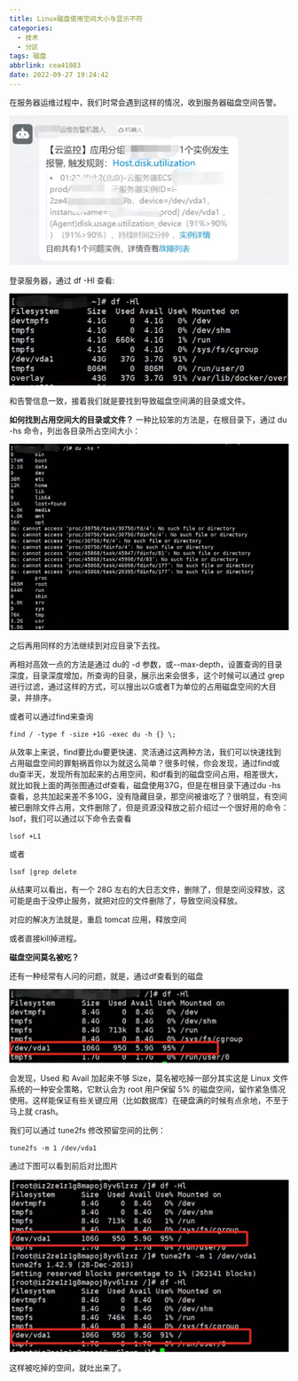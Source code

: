 ```yaml
---
title: Linux磁盘使用空间大小与显示不符
categories:
  - 技术
  - 分区
tags: 磁盘
abbrlink: cea41083
date: 2022-09-27 19:24:42
---
```


在服务器运维过程中，我们时常会遇到这样的情况，收到服务器磁盘空间告警。

<!--more-->

![image-20220927192554750](Linux磁盘使用空间大小与显示不符/image-20220927192554750.png)

登录服务器，通过 df -Hl 查看:

![image-20220927192633397](Linux磁盘使用空间大小与显示不符/image-20220927192633397.png)

和告警信息一致，接着我们就是要找到导致磁盘空间满的目录或文件。

**如何找到占用空间大的目录或文件？**
一种比较笨的方法是，在根目录下，通过 du -hs 命令，列出各目录所占空间大小：

![image-20220927192718348](Linux磁盘使用空间大小与显示不符/image-20220927192718348.png)

之后再用同样的方法继续到对应目录下去找。

再相对高效一点的方法是通过 du的 -d 参数，或--max-depth，设置查询的目录深度，目录深度增加，所查询的目录，展示出来会很多，这个时候可以通过 grep 进行过滤，通过这样的方式，可以搜出以G或者T为单位的占用磁盘空间的大目录，并排序。

或者可以通过find来查询

```
find / -type f -size +1G -exec du -h {} \;
```

从效率上来说，find要比du要更快速、灵活通过这两种方法，我们可以快速找到占用磁盘空间的罪魁祸首你以为就这么简单？很多时候，你会发现，通过find或du查半天，发现所有加起来的占用空间，和df看到的磁盘空间占用，相差很大，就比如我上面的两张图通过df查看，磁盘使用37G，但是在根目录下通过du -hs 查看，总共加起来差不多10G，没有隐藏目录，那空间被谁吃了？很明显，有空间被已删除文件占用，文件删除了，但是资源没释放之前介绍过一个很好用的命令：lsof，我们可以通过以下命令去查看

```
lsof +L1
```

或者

```
lsof |grep delete
```

从结果可以看出，有一个 28G 左右的大日志文件，删除了，但是空间没释放，这可能是由于没停止服务，就把对应的文件删除了，导致空间没释放。

对应的解决方法就是，重启 tomcat 应用，释放空间

或者直接kill掉进程。

**磁盘空间莫名被吃？**

还有一种经常有人问的问题，就是，通过df查看到的磁盘

![image-20220927193016244](Linux磁盘使用空间大小与显示不符/image-20220927193016244.png)

会发现，Used 和 Avail 加起来不够 Size，莫名被吃掉一部分其实这是 Linux 文件系统的一种安全策略，它默认会为 root 用户保留 5% 的磁盘空间，留作紧急情况使用。这样能保证有些关键应用（比如数据库）在硬盘满的时候有点余地，不至于马上就 crash。

我们可以通过 tune2fs 修改预留空间的比例：

```
tune2fs -m 1 /dev/vda1
```

通过下图可以看到前后对比图片

![image-20220927193118301](Linux磁盘使用空间大小与显示不符/image-20220927193118301.png)

这样被吃掉的空间，就吐出来了。
